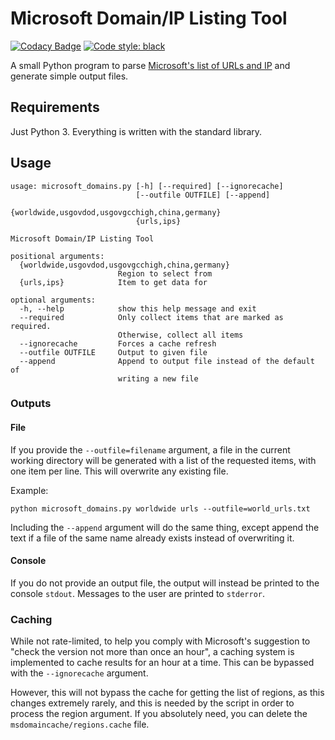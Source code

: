# Microsoft Domain/IP Listing Tool
[![Codacy Badge](https://api.codacy.com/project/badge/Grade/74ff3a4bfce34a1d9f867634eaafaf6b)](https://app.codacy.com/app/NathanVaughn/MDIPLT?utm_source=github.com&utm_medium=referral&utm_content=NathanVaughn/MDIPLT&utm_campaign=Badge_Grade_Dashboard)
[![Code style: black](https://img.shields.io/badge/code%20style-black-000000.svg)](https://github.com/ambv/black)

A small Python program to parse [Microsoft's list of URLs and IP](https://docs.microsoft.com/en-us/Office365/Enterprise/office-365-ip-web-service) and generate simple output files.

## Requirements

Just Python 3. Everything is written with the standard library.

## Usage

```
usage: microsoft_domains.py [-h] [--required] [--ignorecache]
                            [--outfile OUTFILE] [--append]
                            {worldwide,usgovdod,usgovgcchigh,china,germany}
                            {urls,ips}

Microsoft Domain/IP Listing Tool

positional arguments:
  {worldwide,usgovdod,usgovgcchigh,china,germany}
                        Region to select from
  {urls,ips}            Item to get data for

optional arguments:
  -h, --help            show this help message and exit
  --required            Only collect items that are marked as required.
                        Otherwise, collect all items
  --ignorecache         Forces a cache refresh
  --outfile OUTFILE     Output to given file
  --append              Append to output file instead of the default of
                        writing a new file
```

### Outputs

#### File

If you provide the `--outfile=filename` argument, a file in the
current working directory will be generated with a list of the requested items,
with one item per line. This will overwrite any existing file.

Example:
```
python microsoft_domains.py worldwide urls --outfile=world_urls.txt
```

Including the `--append` argument will do the same thing, except append the text
if a file of the same name already exists instead of overwriting it.

#### Console

If you do not provide an output file, the output will instead be printed to the
console `stdout`. Messages to the user are printed to `stderror`.

### Caching

While not rate-limited, to help you comply with Microsoft's suggestion to
"check the version not more than once an hour", a caching system is implemented
to cache results for an hour at a time.
This can be bypassed with the `--ignorecache` argument.


However, this will not bypass the cache for getting
the list of regions, as this changes extremely rarely, and this is
needed by the script in order to process the region argument.
If you absolutely need, you can delete the `msdomaincache/regions.cache` file.